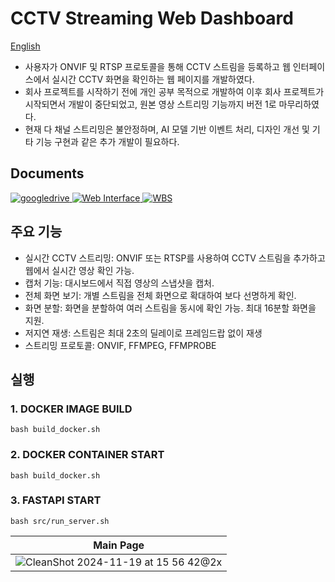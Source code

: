 # CCTV Streaming Web Dashboard
[English](https://github.com/geon0430/cctv-streaming-web-dashboard_python/blob/main/README_en.md)
- 사용자가 ONVIF 및 RTSP 프로토콜을 통해 CCTV 스트림을 등록하고 웹 인터페이스에서 실시간 CCTV 화면을 확인하는 웹 페이지를 개발하였다.
- 회사 프로젝트를 시작하기 전에 개인 공부 목적으로 개발하여 이후 회사 프로젝트가 시작되면서 개발이 중단되었고, 원본 영상 스트리밍 기능까지 버전 1로 마무리하였다.
- 현재 다 채널 스트리밍은 불안정하며, AI 모델 기반 이벤트 처리, 디자인 개선 및 기타 기능 구현과 같은 추가 개발이 필요하다.

## Documents
<a href="https://drive.google.com/drive/folders/1X15xp01TwhPIo8RGjtv203kUQFsOC7Ov?usp=sharing">
    <img alt="googledrive" src="https://img.shields.io/badge/drive-4285F4.svg?&style=for-the-badge&logo=googledrive&logoColor=white"/>
</a>
<a href="https://docs.google.com/presentation/d/1Wv2KExN0OKaopT74u-r_N9sOZxSiCbApAYBa8oFJjmM/edit?usp=sharing">
    <img alt="Web Interface" src="https://img.shields.io/badge/Web_Interface-FFA500.svg?&style=for-the-badge&logo=googleslides&logoColor=white"/>
</a>
<a href="https://docs.google.com/spreadsheets/d/1aZmW5uiR416mbD7YT220Uet3KyaL_Lss/edit?usp=sharing&ouid=102344057613445860363&rtpof=true&sd=true">
    <img alt="WBS" src="https://img.shields.io/badge/WBS-34A853.svg?&style=for-the-badge&logo=googlesheets&logoColor=white"/>
</a>

  ## 주요 기능
- 실시간 CCTV 스트리밍: ONVIF 또는 RTSP를 사용하여 CCTV 스트림을 추가하고 웹에서 실시간 영상 확인 가능.
- 캡처 기능: 대시보드에서 직접 영상의 스냅샷을 캡처.
- 전체 화면 보기: 개별 스트림을 전체 화면으로 확대하여 보다 선명하게 확인.
- 화면 분할: 화면을 분할하여 여러 스트림을 동시에 확인 가능. 최대 16분할 화면을 지원.
- 저지연 재생: 스트림은 최대 2초의 딜레이로 프레임드랍 없이 재생
- 스트리밍 프로토콜: ONVIF, FFMPEG, FFMPROBE 

## 실행

### 1. DOCKER IMAGE BUILD
```
bash build_docker.sh
```
### 2. DOCKER CONTAINER START
```
bash build_docker.sh
```
### 3. FASTAPI START
```
bash src/run_server.sh
```
|Main Page |
|:--------------:|
| ![CleanShot 2024-11-19 at 15 56 42@2x](https://github.com/user-attachments/assets/b3777f92-dd17-4e46-87dc-f38da9f014f2) 
